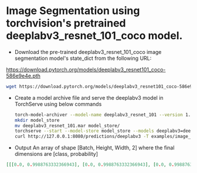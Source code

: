 # Image Segmentation using torchvision's pretrained deeplabv3_resnet_101_coco model.

* Download the pre-trained deeplabv3_resnet_101_coco image segmentation model's state_dict from the following URL:

https://download.pytorch.org/models/deeplabv3_resnet101_coco-586e9e4e.pth

```bash
wget https://download.pytorch.org/models/deeplabv3_resnet101_coco-586e9e4e.pth
```

* Create a model archive file and serve the deeplabv3 model in TorchServe using below commands

    ```bash
    torch-model-archiver --model-name deeplabv3_resnet_101 --version 1.0 --model-file examples/image_segmenter/deeplabv3/model.py --serialized-file deeplabv3_resnet101_coco-586e9e4e.pth --handler image_segmenter --extra-files examples/image_segmenter/deeplabv3/deeplabv3.py,examples/image_segmenter/deeplabv3/intermediate_layer_getter.py
    mkdir model_store
    mv deeplabv3_resnet_101.mar model_store/
    torchserve --start --model-store model_store --models deeplabv3=deeplabv3_resnet_101.mar
    curl http://127.0.0.1:8080/predictions/deeplabv3 -T examples/image_segmenter/persons.jpg
    ```
* Output
An array of shape [Batch, Height, Width, 2] where the final dimensions are [class, probability]

```json
[[[0.0, 0.9988763332366943], [0.0, 0.9988763332366943], [0.0, 0.9988763332366943], [0.0, 0.9988763332366943], [0.0, 0.9988666772842407], [0.0, 0.9988440275192261], [0.0, 0.9988170862197876], [0.0, 0.9987859725952148] ... ]]
```